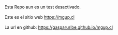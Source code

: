 Esta Repo aun es un test desactivado.<br><br>
Este es el sitio web https://mgup.cl<br><br>
La url en github: https://gasparuribe.github.io/mgup.cl<br>
